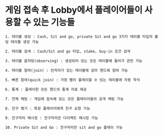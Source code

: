 # 게임 접속 후 Lobby에서 플레이어들이 사용할 수 있는 기능들
  
    1. 테이블 생성 : Cash, Sit and go, private Sit and go 3가지 테이블 타입의 홀덤 테이블 생성 가능
    
    2. 테이블 검색 : Cash/Sit and go 타입, stake, buy-in 조건 검색
    
    3. 테이블 옵저빙(observing) : 생성되어 있는 모든 테이블에 들어가 관전 가능
    
    4. 테이블 참여(join) : 빈자리가 있는 테이블에 앉아 핸드에 참여 가능
    
    5. 빠른 참여(quick join) : 가장 빨리 플레이할 수 있는 테이블에 자동 착석
    
    6. 통계 : 플레이한 모든 핸드의 통계 자료 제공
    
    7. 전체 채팅 : 게임에 접속해 있는 모든 플레이어들의 공개 채팅 가능
    
    8. 친구 맺기 : 특정 플레이어에게 친구 요청 가능
    
    9. 친구끼리 메시징 : 친구끼리만 다이렉트 메시징 가능
    
    10. Private Sit and Go : 친구끼리만 sit and go 플레이 가능
